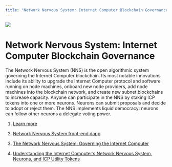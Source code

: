 ```yaml
---
title: "Network Nervous System: Internet Computer Blockchain Governance"
---
```


![](/img/how-it-works/network-nervous-system-nns.600x300.jpg)

# Network Nervous System: Internet Computer Blockchain Governance

The Network Nervous System (NNS) is the open algorithmic system governing the Internet Computer blockchain. Its most notable innovations include its ability to upgrade the Internet Computer protocol and software running on node machines, onboard new node providers, add node machines into the blockchain network, and create new subnet blockchains to increase capacity. Anyone can participate in the NNS by staking ICP tokens into one or more neurons. Neurons can submit proposals and decide to adopt or reject them. The NNS implements liquid democracy: neurons can follow other neurons a delegate voting power. 


1. [Learn more](/how-it-works/network-nervous-system-nns/)

2. [Network Nervous System front-end dapp](https://nns.ic0.app/)

3. [The Network Nervous System: Governing the Internet Computer](https://medium.com/dfinity/the-network-nervous-system-governing-the-internet-computer-1d176605d66a)

4. [Understanding the Internet Computer’s Network Nervous System, Neurons, and ICP Utility Tokens](https://medium.com/dfinity/understanding-the-internet-computers-network-nervous-system-neurons-and-icp-utility-tokens-730dab65cae8)
